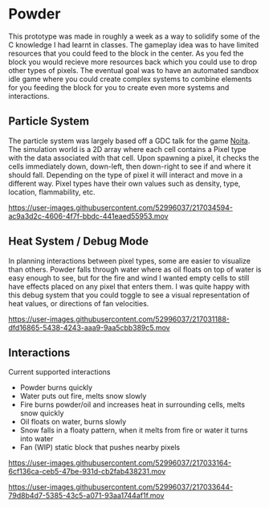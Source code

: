# Powder
This prototype was made in roughly a week as a way to solidify some of the C knowledge I had learnt in classes. The gameplay idea was to have limited resources that you could feed to the block in the center. As you fed the block you would recieve more resources back which you could use to drop other types of pixels. The eventual goal was to have an automated sandbox idle game where you could create complex systems to combine elements for you feeding the block for you to create even more systems and interactions. 

<h2>Particle System</h2>
The particle system was largely based off a GDC talk for the game <a href="https://www.youtube.com/watch?v=prXuyMCgbTc">Noita</a>. The simulation world is a 2D array where each cell contains a Pixel type with the data associated with that cell. Upon spawning a pixel, it checks the cells immediately down, down-left, then down-right to see if and where it should fall. Depending on the type of pixel it will interact and move in a different way. Pixel types have their own values such as density, type, location, flammability, etc.


https://user-images.githubusercontent.com/52996037/217034594-ac9a3d2c-4606-4f7f-bbdc-441eaed55953.mov


<h2>Heat System / Debug Mode</h2>
In planning interactions between pixel types, some are easier to visualize than others. Powder falls through water where as oil floats on top of water is easy enough to see, but for the fire and wind I wanted empty cells to still have effects placed on any pixel that enters them. I was quite happy with this debug system that you could toggle to see a visual representation of heat values, or directions of fan velocities.

https://user-images.githubusercontent.com/52996037/217031188-dfd16865-5438-4243-aaa9-9aa5cbb389c5.mov
<!-- <video width="200" height="200" autoplay="autoplay">
  <source src="" type="video/mov"></source>
</video>
 -->
<h2>Interactions</h2>

Current supported interactions
<ul>
  <li>Powder burns quickly</li>
  <li>Water puts out fire, melts snow slowly</li>
  <li>Fire burns powder/oil and increases heat in surrounding cells, melts snow quickly</li>
  <li>Oil floats on water, burns slowly</li>
  <li>Snow falls in a floaty pattern, when it melts from fire or water it turns into water</li>
  <li>Fan (WIP) static block that pushes nearby pixels</li>
</ul>


https://user-images.githubusercontent.com/52996037/217033164-6cf136ca-ceb5-47be-931d-cb2fab438231.mov

https://user-images.githubusercontent.com/52996037/217033644-79d8b4d7-5385-43c5-a071-93aa1744af1f.mov


